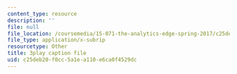 ```yaml
---
content_type: resource
description: ''
file: null
file_location: /coursemedia/15-071-the-analytics-edge-spring-2017/c25deb20f0cc5a1ea110e6ca0f4529dc_ag7TLcT7VPQ.vtt
file_type: application/x-subrip
resourcetype: Other
title: 3play caption file
uid: c25deb20-f0cc-5a1e-a110-e6ca0f4529dc
---
```


